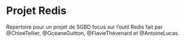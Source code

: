 # Projet Redis

Répertoire pour un projet de SGBD focus sur l’outil Redis fait par @ChloéTellier, @OcéaneGuitton, @FlavieThévenard et @AntoineLucas.

